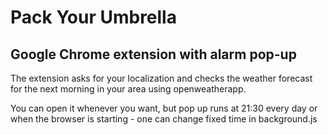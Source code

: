 # Pack Your Umbrella
## Google Chrome extension with alarm pop-up

The extension asks for your localization and checks the weather forecast for the next morning in your area using openweatherapp.

You can open it whenever you want, but pop up runs at 21:30 every day or when the browser is starting - one can change fixed time in background.js
